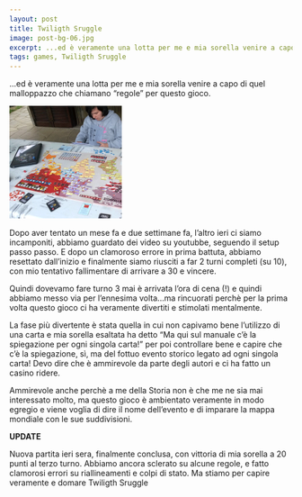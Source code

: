 ```yaml
---
layout: post
title: Twiligth Sruggle
image: post-bg-06.jpg
excerpt: ...ed è veramente una lotta per me e mia sorella venire a capo di quel malloppazzo
tags: games, Twiligth Sruggle
---
```

...ed è veramente una lotta per me e mia sorella venire a capo di quel malloppazzo che chiamano “regole” per questo gioco.

![Twiligth Sruggle Foto 1](https://raw.githubusercontent.com/badjem79/bundleItalia/gh-pages/images/thumbnail.twi1.png)

Dopo aver tentato un mese fa e due settimane fa, l’altro ieri ci siamo incamponiti, abbiamo guardato dei video su youtubbe, seguendo il setup passo passo. E dopo un clamoroso errore in prima battuta, abbiamo resettato dall’inizio e finalmente siamo riusciti a far 2 turni completi (su 10), con mio tentativo fallimentare di arrivare a 30 e vincere.

Quindi dovevamo fare turno 3 mai è arrivata l’ora di cena (!) e quindi abbiamo messo via per l’ennesima volta...ma rincuorati perchè per la prima volta questo gioco ci ha veramente divertiti e stimolati mentalmente.

La fase più divertente è stata quella in cui non capivamo bene l’utilizzo di una carta e mia sorella esaltata ha detto “Ma qui sul manuale c’è la spiegazione per ogni singola carta!” per poi controllare bene e capire che c’è la spiegazione, sì, ma del fottuo evento storico legato ad ogni singola carta! Devo dire che è ammirevole da parte degli autori e ci ha fatto un casino ridere.

Ammirevole anche perchè a me della Storia non è che me ne sia mai interessato molto, ma questo gioco è ambientato veramente in modo egregio e viene voglia di dire il nome dell’evento e di imparare la mappa mondiale con le sue suddivisioni.

**UPDATE**

Nuova partita ieri sera, finalmente conclusa, con vittoria di mia sorella a 20 punti al terzo turno. Abbiamo ancora sclerato su alcune regole, e fatto clamorosi errori su riallineamenti e colpi di stato. Ma stiamo per capire veramente e domare Twiligth Sruggle
